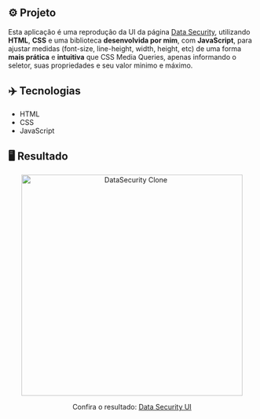 ## ⚙️ Projeto

Esta aplicação é uma reprodução da UI da página <a href="https://nicepage.com/website-templates/preview/data-center-security-solutions-313607?device=desktop">Data Security</a>, utilizando **HTML**, **CSS** e uma biblioteca **desenvolvida por mim**, com **JavaScript**, para ajustar medidas (font-size, line-height, width, height, etc) de uma forma **mais prática** e **intuitiva** que CSS Media Queries, apenas informando o seletor, suas propriedades e seu valor minimo e máximo.

## ✈️ Tecnologias

- HTML
- CSS
- JavaScript

## 🖥️ Resultado

<div align="center">
  <img alt="DataSecurity Clone" src="https://i.imgur.com/qwDcXLv.png" width="450px"> 
  <p>Confira o resultado: <a href="https://hyperspace-ui-ruuuff.netlify.app">Data Security UI</a></p>
</div>
